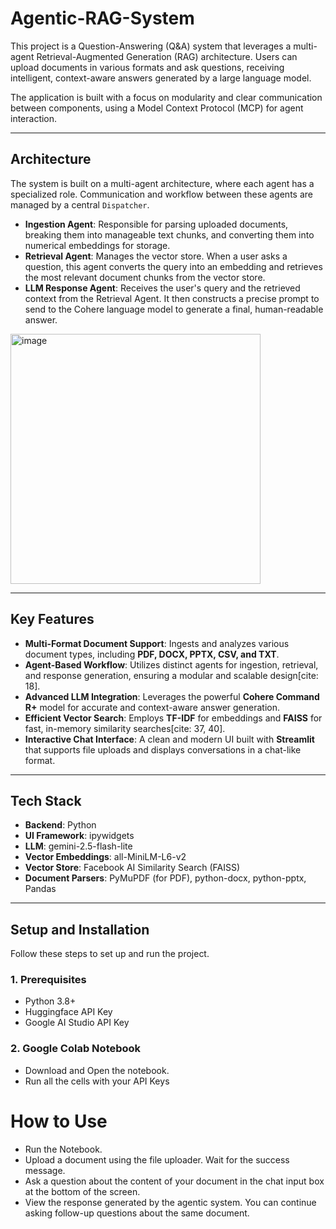 # Agentic-RAG-System

This project is a Question-Answering (Q&A) system that leverages a multi-agent Retrieval-Augmented Generation (RAG) architecture. Users can upload documents in various formats and ask questions, receiving intelligent, context-aware answers generated by a large language model.

The application is built with a focus on modularity and clear communication between components, using a Model Context Protocol (MCP) for agent interaction.

---

## Architecture

The system is built on a multi-agent architecture, where each agent has a specialized role. Communication and workflow between these agents are managed by a central `Dispatcher`.

* **Ingestion Agent**: Responsible for parsing uploaded documents, breaking them into manageable text chunks, and converting them into numerical embeddings for storage.
* **Retrieval Agent**: Manages the vector store. When a user asks a question, this agent converts the query into an embedding and retrieves the most relevant document chunks from the vector store.
* **LLM Response Agent**: Receives the user's query and the retrieved context from the Retrieval Agent. It then constructs a precise prompt to send to the Cohere language model to generate a final, human-readable answer.

<img width="400" height="400" alt="image" src="https://github.com/user-attachments/assets/06f72f1d-bae8-45ce-8d84-12cafb0a3831" />


---

## Key Features

* **Multi-Format Document Support**: Ingests and analyzes various document types, including **PDF, DOCX, PPTX, CSV, and TXT**.
* **Agent-Based Workflow**: Utilizes distinct agents for ingestion, retrieval, and response generation, ensuring a modular and scalable design[cite: 18].
* **Advanced LLM Integration**: Leverages the powerful **Cohere Command R+** model for accurate and context-aware answer generation.
* **Efficient Vector Search**: Employs **TF-IDF** for embeddings and **FAISS** for fast, in-memory similarity searches[cite: 37, 40].
* **Interactive Chat Interface**: A clean and modern UI built with **Streamlit** that supports file uploads and displays conversations in a chat-like format.

---

##  Tech Stack

* **Backend**: Python
* **UI Framework**: ipywidgets
* **LLM**: gemini-2.5-flash-lite
* **Vector Embeddings**: all-MiniLM-L6-v2
* **Vector Store**: Facebook AI Similarity Search (FAISS)
* **Document Parsers**: PyMuPDF (for PDF), python-docx, python-pptx, Pandas

---

## Setup and Installation

Follow these steps to set up and run the project.

### 1. Prerequisites

* Python 3.8+
* Huggingface API Key
* Google AI Studio API Key 

### 2. Google Colab Notebook

* Download and Open the notebook.
* Run all the cells with your API Keys

# How to Use
* Run the Notebook.
* Upload a document using the file uploader. Wait for the success message.
* Ask a question about the content of your document in the chat input box at the bottom of the screen.
* View the response generated by the agentic system. You can continue asking follow-up questions about the same document.

